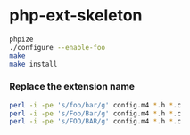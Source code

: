 # php-ext-skeleton

```sh
phpize
./configure --enable-foo
make 
make install
```

### Replace the extension name

```sh
perl -i -pe 's/foo/bar/g' config.m4 *.h *.c
perl -i -pe 's/Foo/Bar/g' config.m4 *.h *.c
perl -i -pe 's/FOO/BAR/g' config.m4 *.h *.c
```
